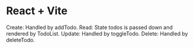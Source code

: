 # React + Vite

Create: Handled by addTodo.
Read: State todos is passed down and rendered by TodoList.
Update: Handled by toggleTodo.
Delete: Handled by deleteTodo.
